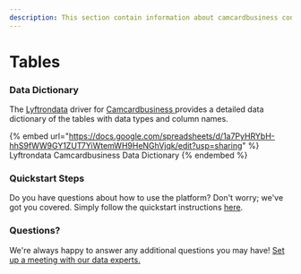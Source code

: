 ```yaml
---
description: This section contain information about camcardbusiness connector tables information
---
```


# Tables

### Data Dictionary

The [Lyftrondata](https://www.lyftrondata.com/) driver for [Camcardbusiness](https://www.lyftrondata.com/integration/camcardbusiness/)[ ](https://www.lyftrondata.com/integration/camcardbusiness/)provides a detailed data dictionary of the tables with data types and column names.

{% embed url="https://docs.google.com/spreadsheets/d/1a7PyHRYbH-hhS9fWW9GY1ZUT7YiWtemWH9HeNGhVjqk/edit?usp=sharing" %}
Lyftrondata Camcardbusiness Data Dictionary
{% endembed %}

### Quickstart Steps

Do you have questions about how to use the platform? Don't worry; we've got you covered. Simply follow the quickstart instructions [here](../../../../quickstart-steps.md).

### Questions? <a href="#questions" id="questions"></a>

We're always happy to answer any additional questions you may have! [Set up a meeting with our data experts.](https://www.lyftrondata.com/book-a-meeting/)

